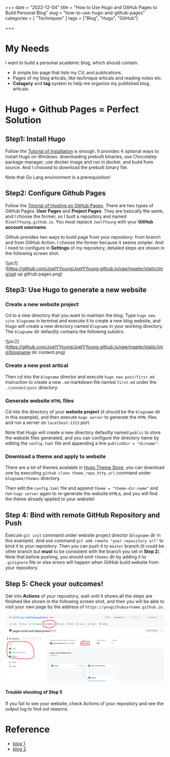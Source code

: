+++
date = "2022-12-04"
title = "How to Use Hugo and GitHub Pages to Build Personal Blog"
slug = "how-to-use-hugo-and-github-pages"
categories = [ "Techniques" ]
tags = ["Blog", "Hugo", "GitHub"]

+++

# My Needs

I want to build a personal academic blog, which should contain:

- A simple bio page that lists my CV, and publications.
- Pages of my blog articals, like technique articals and reading notes etc.
- **Catagory** and **tag** system to help me organize my published blog articals.

# Hugo + Github Pages = Perfect Solution

## Step1: Install Hugo

Follow the [Tutorial of Installation](https://gohugo.io/installation/) is enough. It provides 4 optional ways to install Hugo on Windows: downloading prebuilt binaries, use Chocolatey package manager, use docker image and run in docker, and build from source. And I choosed to download the prebuilt binary file. 

Note that Go Lang environment is a prerequisition!

## Step2: Configure Github Pages

Follow the [Totorial of Hosting on GitHub Pages](https://gohugo.io/hosting-and-deployment/hosting-on-github/). There are two types of GitHub Pages: **User Pages** and **Project Pages**. They are basically the same, and I choose the former, so I built a repository and named it`JoelYYoung.github.io`. You must replace `JoelYYoung` with your **GitHub account username**.

Github provides two ways to build page from your repository: from branch and from GitHub Action. I choose the former because it seems simpler. And I need to configure in **Settings** of my repository, detailed steps are shown in the following screen shot.

![pic1](https://github.com/JoelYYoung/JoelYYoung.github.io/raw/master/static/img/set up github pages.png)

## Step3: Use Hugo to generate a new website

### Create a new website project

Cd to a new directory that you want to maintain the blog. Type `hugo new site blogname` in terminal and execute it to create a new blog website, and Hugo will create a new directory named `blogname` in your working directory. The `blogname` dir defaultly contains the following subdirs: 

![pic2](https://github.com/JoelYYoung/JoelYYoung.github.io/raw/master/static/img/blogname dir content.png)

### Create a new post artical

Then cd into the `blogname` director and execute `hugo new post/first.md` instruction to create a new `.md`  markdown file named `first.md` under the `./content/post` directory.

### Generate website `HTML` files

Cd into the directory of your **website project** (it should be the `blogname` dir in this example), and then execute `hugo server` to generate the `HTML` files and run a server on `localhost:1313` port. 

Note that Hugo will create a new directory defaultly named `public` to store the website files generated, and you can configure the directory name by editing the `config.toml` file and appending a line `publishDir = "dirname"`.

### Download a theme and apply to website

There are a lot of themes available in [Hugo Theme Store](https://themes.gohugo.io/), you can download one by executing `github clone theme_repo_http_url` command under `blogname/themes` directory. 

Then edit the `config.toml` file and append `theme = "theme-dir-name"` and run `hugo server` again to re-generate the website `HTML`s, and you will find the theme already applied to your website!

## Step 4: Bind with remote GitHub Repository and Push

Execute `git init` command under website project director (`blogname` dir in this example). And use command `git add remote "your repository url"` to bind it to your repository. Then you can push it to `master` branch (it could be other branch but **must** to be consistent with the branch you set in **Step 2**).  Note that before pushing, you should omit `themes` dir by adding it to `.gitignore` file or else errors will happen when GitHub build website from your repository.

## Step 5: Check your outcomes!

Get into **Actions** of your repository, wait until it shows all the steps are finished like shown in the following screen shot, and then you will be able to visit your own page by the address of `https://yougithubusrname.github.io`.

![pic3](https://github.com/JoelYYoung/JoelYYoung.github.io/raw/master/static/img/states.png)

#### Trouble shooting of Step 5

If you fail to see your website, check Actions of your repository and see the output log to find out reasons.



# Reference

- [blog 1](https://bbs.huaweicloud.com/blogs/306677)
- [blog 2](https://cs.au.dk/~amoeller/spa/1-TIP.pdf)

